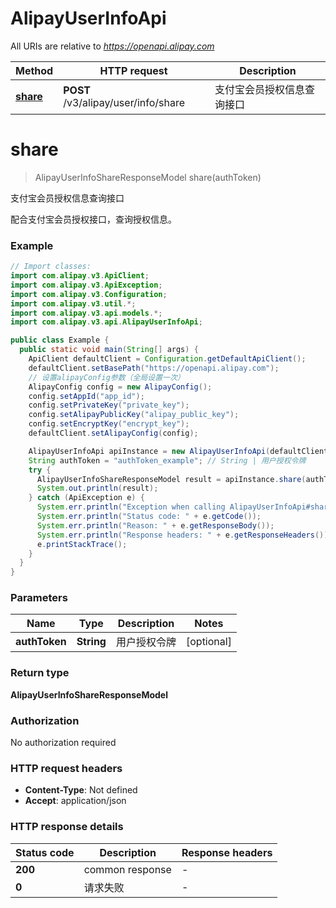 # AlipayUserInfoApi

All URIs are relative to *https://openapi.alipay.com*

| Method | HTTP request | Description |
|------------- | ------------- | -------------|
| [**share**](AlipayUserInfoApi.md#share) | **POST** /v3/alipay/user/info/share | 支付宝会员授权信息查询接口 |


<a name="share"></a>
# **share**
> AlipayUserInfoShareResponseModel share(authToken)

支付宝会员授权信息查询接口

配合支付宝会员授权接口，查询授权信息。

### Example
```java
// Import classes:
import com.alipay.v3.ApiClient;
import com.alipay.v3.ApiException;
import com.alipay.v3.Configuration;
import com.alipay.v3.util.*;
import com.alipay.v3.api.models.*;
import com.alipay.v3.api.AlipayUserInfoApi;

public class Example {
  public static void main(String[] args) {
    ApiClient defaultClient = Configuration.getDefaultApiClient();
    defaultClient.setBasePath("https://openapi.alipay.com");
    // 设置alipayConfig参数（全局设置一次）
    AlipayConfig config = new AlipayConfig();
    config.setAppId("app_id");
    config.setPrivateKey("private_key");
    config.setAlipayPublicKey("alipay_public_key");
    config.setEncryptKey("encrypt_key");
    defaultClient.setAlipayConfig(config);

    AlipayUserInfoApi apiInstance = new AlipayUserInfoApi(defaultClient);
    String authToken = "authToken_example"; // String | 用户授权令牌
    try {
      AlipayUserInfoShareResponseModel result = apiInstance.share(authToken);
      System.out.println(result);
    } catch (ApiException e) {
      System.err.println("Exception when calling AlipayUserInfoApi#share");
      System.err.println("Status code: " + e.getCode());
      System.err.println("Reason: " + e.getResponseBody());
      System.err.println("Response headers: " + e.getResponseHeaders());
      e.printStackTrace();
    }
  }
}
```

### Parameters

| Name | Type | Description  | Notes |
|------------- | ------------- | ------------- | -------------|
| **authToken** | **String**| 用户授权令牌 | [optional] |

### Return type

**AlipayUserInfoShareResponseModel**

### Authorization

No authorization required

### HTTP request headers

 - **Content-Type**: Not defined
 - **Accept**: application/json

### HTTP response details
| Status code | Description | Response headers |
|-------------|-------------|------------------|
| **200** | common response |  -  |
| **0** | 请求失败 |  -  |

